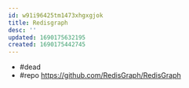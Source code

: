 ```yaml
---
id: w91i96425tm1473xhgxgjok
title: Redisgraph
desc: ''
updated: 1690175632195
created: 1690175442745
---
```


- #dead
- #repo https://github.com/RedisGraph/RedisGraph
  